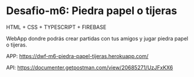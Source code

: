 # Desafio-m6: Piedra papel o tijeras
HTML + CSS + TYPESCRIPT + FIREBASE

WebApp dondre podrás crear partidas con tus amigos y jugar piedra papel o tijeras.

APP: https://dwf-m6-piedra-papel-tijeras.herokuapp.com/

API: https://documenter.getpostman.com/view/20685271/UzJFxKX6
